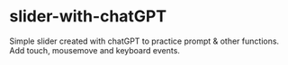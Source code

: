 # slider-with-chatGPT
Simple slider created with chatGPT to practice prompt &amp; other functions. Add touch, mousemove and keyboard events.
